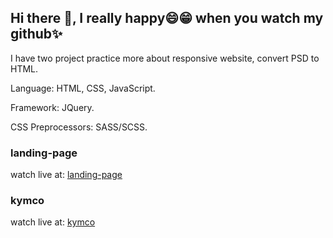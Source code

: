 ## Hi there 👋, I really happy😄😁 when you watch my github✨

<!--
**thanhlam1702/thanhlam1702** is a ✨ _special_ ✨ repository because its `README.md` (this file) appears on your GitHub profile.

Here are some ideas to get you started:

- 🔭 I’m currently working on ...
- 🌱 I’m currently learning ...
- 👯 I’m looking to collaborate on ...
- 🤔 I’m looking for help with ...
- 💬 Ask me about ...
- 📫 How to reach me: ...
- 😄 Pronouns: ...
- ⚡ Fun fact: ...
-->

I have two project practice more about responsive website, convert PSD to HTML.

Language: HTML, CSS, JavaScript.

Framework: JQuery.

CSS Preprocessors: SASS/SCSS.

### landing-page
watch live at: [landing-page](https://thanhlam1702.github.io/landing-page/)

### kymco
watch live at: [kymco](https://thanhlam1702.github.io/kymco)
